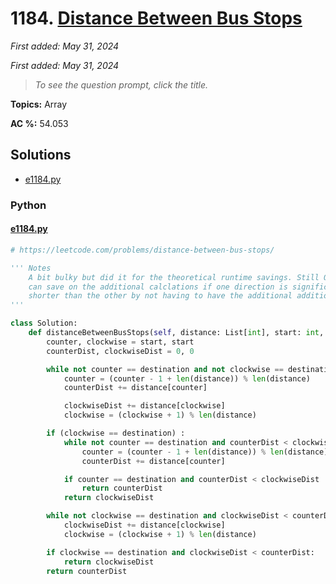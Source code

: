 # 1184. [Distance Between Bus Stops](<https://leetcode.com/problems/distance-between-bus-stops>)

*First added: May 31, 2024*

*First added: May 31, 2024*


> *To see the question prompt, click the title.*

**Topics:** Array

**AC %:** 54.053


## Solutions

- [e1184.py](<../my-submissions/e1184.py>)
### Python
#### [e1184.py](<../my-submissions/e1184.py>)
```Python
# https://leetcode.com/problems/distance-between-bus-stops/

''' Notes
    A bit bulky but did it for the theoretical runtime savings. Still O(n) but 
    can save on the additional calclations if one direction is significantly
    shorter than the other by not having to have the additional addition operations.
'''

class Solution:
    def distanceBetweenBusStops(self, distance: List[int], start: int, destination: int) -> int:
        counter, clockwise = start, start
        counterDist, clockwiseDist = 0, 0

        while not counter == destination and not clockwise == destination :
            counter = (counter - 1 + len(distance)) % len(distance)
            counterDist += distance[counter]

            clockwiseDist += distance[clockwise]
            clockwise = (clockwise + 1) % len(distance)

        if (clockwise == destination) :
            while not counter == destination and counterDist < clockwiseDist :
                counter = (counter - 1 + len(distance)) % len(distance)
                counterDist += distance[counter]

            if counter == destination and counterDist < clockwiseDist :
                return counterDist
            return clockwiseDist

        while not clockwise == destination and clockwiseDist < counterDist :
            clockwiseDist += distance[clockwise]
            clockwise = (clockwise + 1) % len(distance)

        if clockwise == destination and clockwiseDist < counterDist:
            return clockwiseDist
        return counterDist
```

